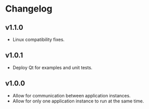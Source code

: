 # Changelog

## v1.1.0

- Linux compatibility fixes.

## v1.0.1

- Deploy Qt for examples and unit tests.

## v1.0.0

- Allow for communication between application instances.
- Allow for only one application instance to run at the same time.
